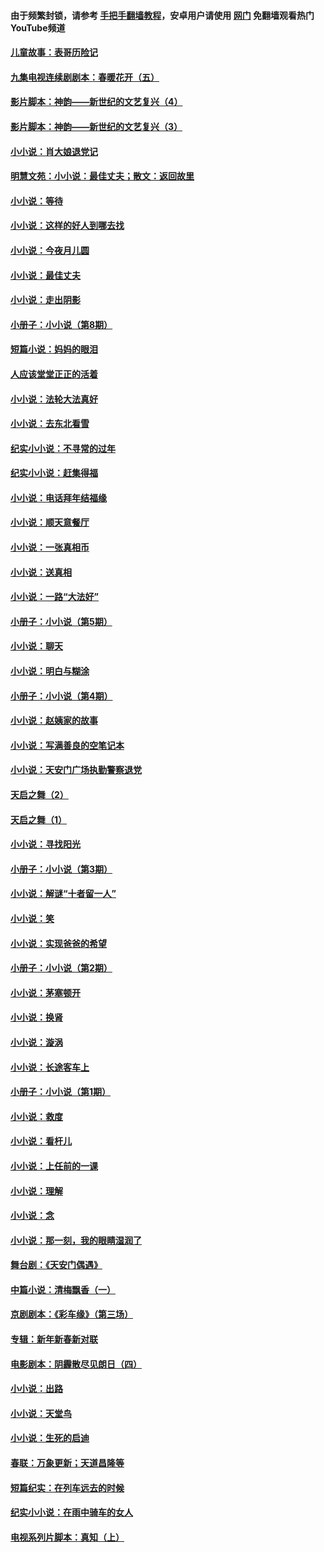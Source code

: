#### 由于频繁封锁，请参考 [手把手翻墙教程](https://github.com/gfw-breaker/guides/wiki/)，安卓用户请使用 [网门](https://github.com/gfw-breaker/nogfw/blob/master/dl.md?t=04300000) 免翻墙观看热门YouTube频道 

#### [儿童故事：表哥历险记](../pages/328/383535.md?t=04300000) 

#### [九集电视连续剧剧本：春暖花开（五）](../pages/328/275919.md?t=04300000) 

#### [影片脚本：神韵——新世纪的文艺复兴（4）](../pages/328/266089.md?t=04300000) 

#### [影片脚本：神韵——新世纪的文艺复兴（3）](../pages/328/266087.md?t=04300000) 

#### [小小说：肖大娘退党记](../pages/328/239807.md?t=04300000) 

#### [明慧文苑：小小说：最佳丈夫；散文：返回故里](../pages/328/3439.md?t=04300000) 

#### [小小说：等待](../pages/328/223927.md?t=04300000) 

#### [小小说：这样的好人到哪去找](../pages/328/209396.md?t=04300000) 

#### [小小说：今夜月儿圆](../pages/328/193588.md?t=04300000) 

#### [小小说：最佳丈夫](../pages/328/190938.md?t=04300000) 

#### [小小说：走出阴影](../pages/328/190744.md?t=04300000) 

#### [小册子：小小说（第8期）](../pages/328/188202.md?t=04300000) 

#### [短篇小说：妈妈的眼泪](../pages/328/187712.md?t=04300000) 

#### [人应该堂堂正正的活着](../pages/328/182430.md?t=04300000) 

#### [小小说：法轮大法真好](../pages/328/174669.md?t=04300000) 

#### [小小说：去东北看雪](../pages/328/173882.md?t=04300000) 

#### [纪实小小说：不寻常的过年](../pages/328/173187.md?t=04300000) 

#### [纪实小小说：赶集得福](../pages/328/172652.md?t=04300000) 

#### [小小说：电话拜年结福缘](../pages/328/172533.md?t=04300000) 

#### [小小说：顺天意餐厅](../pages/328/170182.md?t=04300000) 

#### [小小说：一张真相币](../pages/328/169410.md?t=04300000) 

#### [小小说：送真相](../pages/328/166713.md?t=04300000) 

#### [小小说：一路“大法好”](../pages/328/162016.md?t=04300000) 

#### [小册子：小小说（第5期）](../pages/328/161131.md?t=04300000) 

#### [小小说：聊天](../pages/328/159640.md?t=04300000) 

#### [小小说：明白与糊涂](../pages/328/158101.md?t=04300000) 

#### [小册子：小小说（第4期）](../pages/328/158006.md?t=04300000) 

#### [小小说：赵姨家的故事](../pages/328/157843.md?t=04300000) 

#### [小小说：写满善良的空笔记本](../pages/328/157382.md?t=04300000) 

#### [小小说：天安门广场执勤警察退党](../pages/328/156982.md?t=04300000) 

#### [天启之舞（2）](../pages/328/153440.md?t=04300000) 

#### [天启之舞（1）](../pages/328/153439.md?t=04300000) 

#### [小小说：寻找阳光](../pages/328/153065.md?t=04300000) 

#### [小册子：小小说（第3期）](../pages/328/151715.md?t=04300000) 

#### [小小说：解谜“十者留一人”](../pages/328/148967.md?t=04300000) 

#### [小小说：笑](../pages/328/148905.md?t=04300000) 

#### [小小说：实现爸爸的希望](../pages/328/148096.md?t=04300000) 

#### [小册子：小小说（第2期）](../pages/328/147214.md?t=04300000) 

#### [小小说：茅塞顿开](../pages/328/147030.md?t=04300000) 

#### [小小说：换肾](../pages/328/146770.md?t=04300000) 

#### [小小说：漩涡](../pages/328/146683.md?t=04300000) 

#### [小小说：长途客车上](../pages/328/145076.md?t=04300000) 

#### [小册子：小小说（第1期）](../pages/328/143963.md?t=04300000) 

#### [小小说：救度](../pages/328/143927.md?t=04300000) 

#### [小小说：看杆儿](../pages/328/142137.md?t=04300000) 

#### [小小说：上任前的一课](../pages/328/140808.md?t=04300000) 

#### [小小说：理解](../pages/328/140476.md?t=04300000) 

#### [小小说：念](../pages/328/139513.md?t=04300000) 

#### [小小说：那一刻，我的眼睛湿润了](../pages/328/138476.md?t=04300000) 

#### [舞台剧：《天安门偶遇》](../pages/328/117155.md?t=04300000) 

#### [中篇小说：清梅飘香（一）](../pages/328/101058.md?t=04300000) 

#### [京剧剧本：《彩车缘》（第三场）](../pages/328/96434.md?t=04300000) 

#### [专辑：新年新春新对联](../pages/328/94991.md?t=04300000) 

#### [电影剧本：阴霾散尽见朗日（四）](../pages/328/87081.md?t=04300000) 

#### [小小说：出路](../pages/328/84848.md?t=04300000) 

#### [小小说：天堂鸟](../pages/328/83084.md?t=04300000) 

#### [小小说：生死的启迪](../pages/328/70977.md?t=04300000) 

#### [春联：万象更新；天道昌隆等](../pages/328/64588.md?t=04300000) 

#### [短篇纪实：在列车远去的时候](../pages/328/62641.md?t=04300000) 

#### [纪实小小说：在雨中骑车的女人](../pages/328/56184.md?t=04300000) 

#### [电视系列片脚本：真知（上） ](../pages/328/55277.md?t=04300000) 

